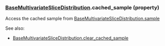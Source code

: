 ### [BaseMultivariateSliceDistribution](BaseMultivariateSliceDistribution.md).cached_sample (property)




Access the cached sample from [BaseMultivariateSliceDistribution.sample](BaseMultivariateSliceDistribution.sample.md)

See also:

* [BaseMultivariateSliceDistribution.clear_cached_sample](BaseMultivariateSliceDistribution.clear_cached_sample.md)

